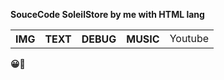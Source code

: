 <b> SouceCode SoleilStore by me with HTML lang <b>
<table style="width:100%">
  <tr>
    <th>IMG</th>
    <th>TEXT</th>
    <th>DEBUG</th>
    <th>MUSIC</th>
   <td>Youtube</td>
  </tr>
 
</table>
&#128512;&#128511;
